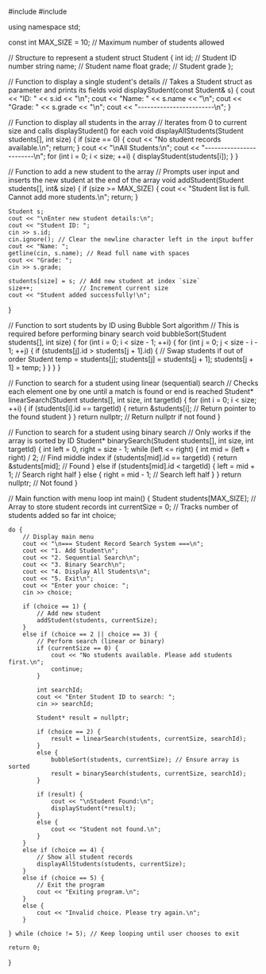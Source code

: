 #include <iostream>
#include <string>

using namespace std;

const int MAX_SIZE = 10; // Maximum number of students allowed

// Structure to represent a student
struct Student {
    int id;         // Student ID number
    string name;    // Student name
    float grade;    // Student grade
};

// Function to display a single student's details
// Takes a Student struct as parameter and prints its fields
void displayStudent(const Student& s) {
    cout << "ID: " << s.id << "\n";
    cout << "Name: " << s.name << "\n";
    cout << "Grade: " << s.grade << "\n";
    cout << "------------------------\n";
}

// Function to display all students in the array
// Iterates from 0 to current size and calls displayStudent() for each
void displayAllStudents(Student students[], int size) {
    if (size == 0) {
        cout << "No student records available.\n";
        return;
    }
    cout << "\nAll Students:\n";
    cout << "------------------------\n";
    for (int i = 0; i < size; ++i) {
        displayStudent(students[i]);
    }
}

// Function to add a new student to the array
// Prompts user input and inserts the new student at the end of the array
void addStudent(Student students[], int& size) {
    if (size >= MAX_SIZE) {
        cout << "Student list is full. Cannot add more students.\n";
        return;
    }

    Student s;
    cout << "\nEnter new student details:\n";
    cout << "Student ID: ";
    cin >> s.id;
    cin.ignore(); // Clear the newline character left in the input buffer
    cout << "Name: ";
    getline(cin, s.name); // Read full name with spaces
    cout << "Grade: ";
    cin >> s.grade;

    students[size] = s; // Add new student at index `size`
    size++;             // Increment current size
    cout << "Student added successfully!\n";
}

// Function to sort students by ID using Bubble Sort algorithm
// This is required before performing binary search
void bubbleSort(Student students[], int size) {
    for (int i = 0; i < size - 1; ++i) {
        for (int j = 0; j < size - i - 1; ++j) {
            if (students[j].id > students[j + 1].id) {
                // Swap students if out of order
                Student temp = students[j];
                students[j] = students[j + 1];
                students[j + 1] = temp;
            }
        }
    }
}

// Function to search for a student using linear (sequential) search
// Checks each element one by one until a match is found or end is reached
Student* linearSearch(Student students[], int size, int targetId) {
    for (int i = 0; i < size; ++i) {
        if (students[i].id == targetId) {
            return &students[i]; // Return pointer to the found student
        }
    }
    return nullptr; // Return nullptr if not found
}

// Function to search for a student using binary search
// Only works if the array is sorted by ID
Student* binarySearch(Student students[], int size, int targetId) {
    int left = 0, right = size - 1;
    while (left <= right) {
        int mid = (left + right) / 2; // Find middle index
        if (students[mid].id == targetId) {
            return &students[mid]; // Found
        }
        else if (students[mid].id < targetId) {
            left = mid + 1; // Search right half
        }
        else {
            right = mid - 1; // Search left half
        }
    }
    return nullptr; // Not found
}

// Main function with menu loop
int main() {
    Student students[MAX_SIZE]; // Array to store student records
    int currentSize = 0;        // Tracks number of students added so far
    int choice;

    do {
        // Display main menu
        cout << "\n=== Student Record Search System ===\n";
        cout << "1. Add Student\n";
        cout << "2. Sequential Search\n";
        cout << "3. Binary Search\n";
        cout << "4. Display All Students\n";
        cout << "5. Exit\n";
        cout << "Enter your choice: ";
        cin >> choice;

        if (choice == 1) {
            // Add new student
            addStudent(students, currentSize);
        }
        else if (choice == 2 || choice == 3) {
            // Perform search (linear or binary)
            if (currentSize == 0) {
                cout << "No students available. Please add students first.\n";
                continue;
            }

            int searchId;
            cout << "Enter Student ID to search: ";
            cin >> searchId;

            Student* result = nullptr;

            if (choice == 2) {
                result = linearSearch(students, currentSize, searchId);
            }
            else {
                bubbleSort(students, currentSize); // Ensure array is sorted
                result = binarySearch(students, currentSize, searchId);
            }

            if (result) {
                cout << "\nStudent Found:\n";
                displayStudent(*result);
            }
            else {
                cout << "Student not found.\n";
            }
        }
        else if (choice == 4) {
            // Show all student records
            displayAllStudents(students, currentSize);
        }
        else if (choice == 5) {
            // Exit the program
            cout << "Exiting program.\n";
        }
        else {
            cout << "Invalid choice. Please try again.\n";
        }

    } while (choice != 5); // Keep looping until user chooses to exit

    return 0;
}